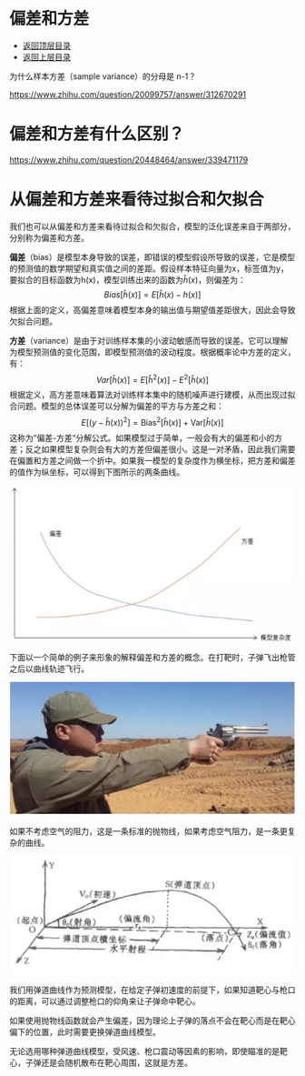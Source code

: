 # 偏差和方差

- [返回顶层目录](../../SUMMARY.md#目录)
- [返回上层目录](statistics-and-information-theory.md)








为什么样本方差（sample variance）的分母是 n-1？

https://www.zhihu.com/question/20099757/answer/312670291



# 偏差和方差有什么区别？

https://www.zhihu.com/question/20448464/answer/339471179



# 从偏差和方差来看待过拟合和欠拟合

我们也可以从偏差和方差来看待过拟合和欠拟合，模型的泛化误差来自于两部分，分别称为偏差和方差。

**偏差**（bias）是模型本身导致的误差，即错误的模型假设所导致的误差，它是模型的预测值的数学期望和真实值之间的差距。假设样本特征向量为x，标签值为y，要拟合的目标函数为h(x)，模型训练出来的函数为$\hat h(x)$，则偏差为：
$$
Bias[\hat h(x)]=E[\hat h(x)-h(x)]
$$
根据上面的定义，高偏差意味着模型本身的输出值与期望值差距很大，因此会导致欠拟合问题。

**方差**（variance）是由于对训练样本集的小波动敏感而导致的误差。它可以理解为模型预测值的变化范围，即模型预测值的波动程度。根据概率论中方差的定义，有：
$$
Var[\hat h(x)]=E[\hat h^2(x)]-E^2[\hat h(x)]
$$
根据定义，高方差意味着算法对训练样本集中的随机噪声进行建模，从而出现过拟合问题。模型的总体误差可以分解为偏差的平方与方差之和：
$$
E\left[\left(y-\hat h(x)\right)^2\right]=\text{Bias}^2\left[\hat h(x)\right]+\text{Var}\left[\hat h(x)\right]
$$
这称为”偏差-方差“分解公式。如果模型过于简单，一般会有大的偏差和小的方差；反之如果模型复杂则会有大的方差但偏差很小。这是一对矛盾，因此我们需要在偏置和方差之间做一个折中。如果我一模型的复杂度作为横坐标，把方差和偏差的值作为纵坐标，可以得到下图所示的两条曲线。

![bias-variance-model-complexity](pic/bias-variance-model-complexity.png)

下面以一个简单的例子来形象的解释偏差和方差的概念。在打靶时，子弹飞出枪管之后以曲线轨迹飞行。

![shooting](pic/shooting.png)

如果不考虑空气的阻力，这是一条标准的抛物线，如果考虑空气阻力，是一条更复杂的曲线。

![ballistic-curve](pic/ballistic-curve.png)

我们用弹道曲线作为预测模型，在给定子弹初速度的前提下，如果知道靶心与枪口的距离，可以通过调整枪口的仰角来让子弹命中靶心。

如果使用抛物线函数就会产生偏差，因为理论上子弹的落点不会在靶心而是在靶心偏下的位置，此时需要更换弹道曲线模型。

无论选用哪种弹道曲线模型，受风速、枪口震动等因素的影响，即使瞄准的是靶心，子弹还是会随机散布在靶心周围，这就是方差。
